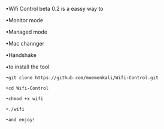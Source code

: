 •Wifi Control beta 0.2 is a eassy way to 

•Monitor mode

•Managed mode

•Mac channger   

•Handshake   

•to install the tool 

```
•git clone https://github.com/moemenkali/Wifi-Control.git

```
```
•cd Wifi-Control

```
```
•chmod +x wifi

```
```
•./wifi

```
```
•and enjoy!

```


